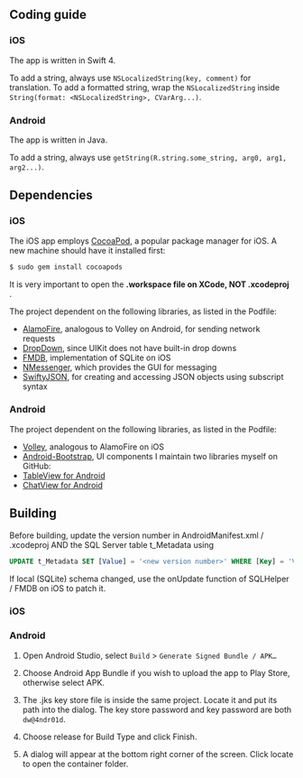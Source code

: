 ## Coding guide
### iOS
The app is written in Swift 4.

To add a string, always use `NSLocalizedString(key, comment)` for translation. To add a formatted string, wrap the `NSLocalizedString` inside `String(format: <NSLocalizedString>, CVarArg...)`.

### Android
The app is written in Java.

To add a string, always use `getString(R.string.some_string, arg0, arg1, arg2...)`.

## Dependencies
### iOS
The iOS app employs [CocoaPod](https://cocoapods.org/), a popular package manager for iOS. A new machine should have it installed first:
```bash
$ sudo gem install cocoapods
```
It is very important to open the **.workspace file on XCode, NOT .xcodeproj** .

The project dependent on the following libraries, as listed in the Podfile:
-	[AlamoFire](https://github.com/Alamofire/Alamofire), analogous to Volley on Android, for sending network requests
-	[DropDown](https://github.com/AssistoLab/DropDown), since UIKit does not have built-in drop downs
-	[FMDB](https://github.com/ccgus/fmdb), implementation of SQLite on iOS
-	[NMessenger](https://github.com/eBay/NMessenger), which provides the GUI for messaging
-	[SwiftyJSON](https://github.com/SwiftyJSON/SwiftyJSON), for creating and accessing JSON objects using subscript syntax

### Android
The project dependent on the following libraries, as listed in the Podfile:
-	[Volley](https://developer.android.com/training/volley/index.html), analogous to AlamoFire on iOS
-	[Android-Bootstrap](https://github.com/Bearded-Hen/Android-Bootstrap), UI components
I maintain two libraries myself on GitHub:
-	[TableView for Android](https://github.com/SoftFeta/TableView)
-	[ChatView for Android](https://github.com/SoftFeta/ChatView)
## Building
Before building, update the version number in AndroidManifest.xml / .xcodeproj AND the SQL Server table t_Metadata using 
```sql
UPDATE t_Metadata SET [Value] = '<new version number>' WHERE [Key] = 'VERSION_NUMBER'
```
If local (SQLite) schema changed, use the onUpdate function of SQLHelper / FMDB on iOS to patch it.

### iOS

### Android

1.	Open Android Studio, select `Build` > `Generate Signed Bundle / APK…`

2.	Choose Android App Bundle if you wish to upload the app to Play Store, otherwise select APK.
 
3.	The .jks key store file is inside the same project. Locate it and put its path into the dialog. The key store password and key password are both `dw@4ndr01d`.

4.	Choose release for Build Type and click Finish.

5.	A dialog will appear at the bottom right corner of the screen. Click locate to open the container folder.
